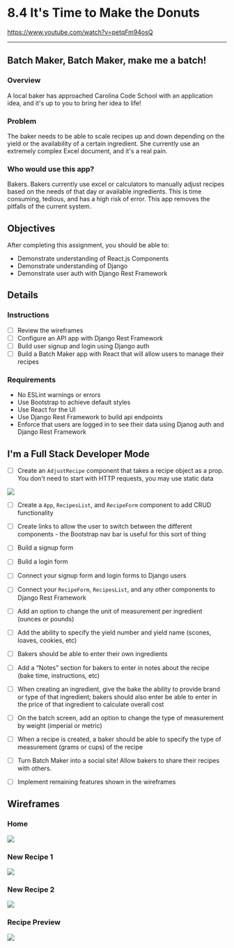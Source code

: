 # 8.4 It's Time to Make the Donuts

https://www.youtube.com/watch?v=petqFm94osQ

-------------------

## Batch Maker, Batch Maker, make me a batch!

### Overview

A local baker has approached Carolina Code School with an application idea, and it's up to you to bring her idea to life!

### Problem

The baker needs to be able to scale recipes up and down depending on the yield or the availability of a certain ingredient. She currently use an extremely complex Excel document, and it's a real pain.

### Who would use this app?

Bakers. Bakers currently use excel or calculators to manually adjust recipes based on the needs of that day or available ingredients. This is time consuming, tedious, and has a high risk of error. This app removes the pitfalls of the current system.

## Objectives

After completing this assignment, you should be able to:

* Demonstrate understanding of React.js Components
* Demonstrate understanding of Django
* Demonstrate user auth with Django Rest Framework

## Details

### Instructions

 - [ ] Review the wireframes
 - [ ] Configure an API app with Django Rest Framework
 - [ ] Build user signup and login using Django auth
 - [ ] Build a Batch Maker app with React that will allow users to manage their recipes

### Requirements

* No ESLint warnings or errors
* Use Bootstrap to achieve default styles
* Use React for the UI
* Use Django Rest Framework to build api endpoints
* Enforce that users are logged in to see their data using Djanog auth and Django Rest Framework

## I'm a Full Stack Developer Mode

- [ ] Create an `AdjustRecipe` component that takes a recipe object as a prop. You don't need to start with HTTP requests, you may use static data

![](https://github.com/ccs-student-submissions/8.4-time_to_make_the_donuts/blob/master/images/adjusted.png)

- [ ] Create a `App`, `RecipesList`, and `RecipeForm` component to add CRUD functionality
- [ ] Create links to allow the user to switch between the different components - the Bootstrap nav bar is useful for this sort of thing
- [ ] Build a signup form
- [ ] Build a login form
- [ ] Connect your signup form and login forms to Django users
- [ ] Connect your `RecipeForm`, `RecipesList`, and any other components to Django Rest Framework
- [ ] Add an option to change the unit of measurement per ingredient (ounces or pounds)
- [ ] Add the ability to specify the yield number and yield name (scones, loaves, cookies, etc)
- [ ] Bakers should be able to enter their own ingredients

- [ ] Add a “Notes” section for bakers to enter in notes about the recipe (bake time, instructions, etc)
- [ ] When creating an ingredient, give the bake the ability to provide brand or type of that ingredient; bakers should also enter be able to enter in the price of that ingredient to calculate overall cost
- [ ] On the batch screen, add an option to change the type of measurement by weight (imperial or metric)
- [ ] When a recipe is created, a baker should be able to specify the type of measurement (grams or cups) of the recipe

- [ ] Turn Batch Maker into a social site! Allow bakers to share their recipes with others.
- [ ] Implement remaining features shown in the wireframes

## Wireframes

### Home

![](https://raw.githubusercontent.com/TIY-GVL-FEE-2014-Aug/Assignments/master/10-13-2014/1-home.jpg)

### New Recipe 1

![](https://raw.githubusercontent.com/TIY-GVL-FEE-2014-Aug/Assignments/master/10-13-2014/2.1-new-recipe.jpg)

### New Recipe 2

![](https://raw.githubusercontent.com/TIY-GVL-FEE-2014-Aug/Assignments/master/10-13-2014/2.2-new-recipe.jpg)

### Recipe Preview

![](https://raw.githubusercontent.com/TIY-GVL-FEE-2014-Aug/Assignments/master/10-13-2014/3.1-recipe-preview.jpg)
